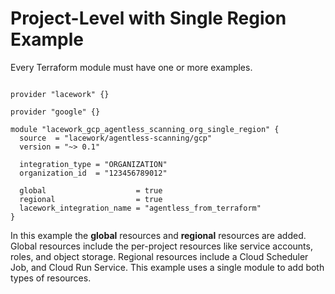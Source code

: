# Project-Level with Single Region Example

Every Terraform module must have one or more examples.

```hcl

provider "lacework" {}

provider "google" {}

module "lacework_gcp_agentless_scanning_org_single_region" {
  source  = "lacework/agentless-scanning/gcp"
  version = "~> 0.1"

  integration_type = "ORGANIZATION"
  organization_id  = "123456789012"

  global                    = true
  regional                  = true
  lacework_integration_name = "agentless_from_terraform"
}
```

In this example the **global** resources and **regional** resources are added.
Global resources include the per-project resources like service accounts,
roles, and object storage. Regional resources include a Cloud Scheduler Job, and
Cloud Run Service.
This example uses a single module to add both types of resources.
